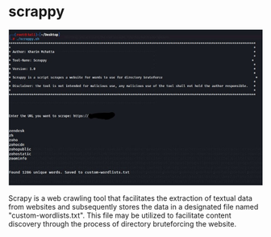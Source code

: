 # scrappy
![](img/scrappy.jpg)

Scrapy is a web crawling tool that facilitates the extraction of textual data from websites and subsequently stores the data in a designated file named "custom-wordlists.txt". This file may be utilized to facilitate content discovery through the process of directory bruteforcing the website.

